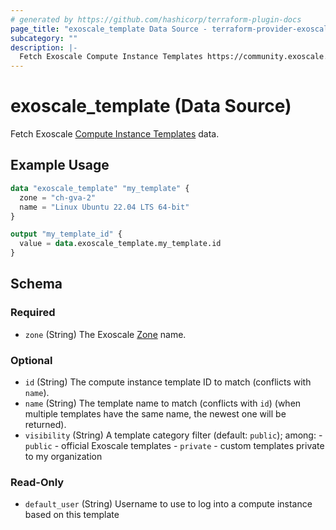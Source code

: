 ```yaml
---
# generated by https://github.com/hashicorp/terraform-plugin-docs
page_title: "exoscale_template Data Source - terraform-provider-exoscale"
subcategory: ""
description: |-
  Fetch Exoscale Compute Instance Templates https://community.exoscale.com/documentation/compute/custom-templates/ data.
---
```


# exoscale_template (Data Source)

Fetch Exoscale [Compute Instance Templates](https://community.exoscale.com/documentation/compute/custom-templates/) data.

## Example Usage

```terraform
data "exoscale_template" "my_template" {
  zone = "ch-gva-2"
  name = "Linux Ubuntu 22.04 LTS 64-bit"
}

output "my_template_id" {
  value = data.exoscale_template.my_template.id
}
```

<!-- schema generated by tfplugindocs -->
## Schema

### Required

- `zone` (String) The Exoscale [Zone](https://www.exoscale.com/datacenters/) name.

### Optional

- `id` (String) The compute instance template ID to match (conflicts with `name`).
- `name` (String) The template name to match (conflicts with `id`) (when multiple templates have the same name, the newest one will be returned).
- `visibility` (String) A template category filter (default: `public`); among: - `public` - official Exoscale templates - `private` - custom templates private to my organization

### Read-Only

- `default_user` (String) Username to use to log into a compute instance based on this template


